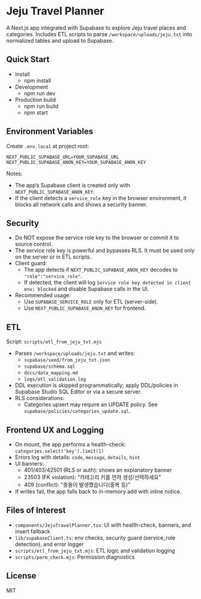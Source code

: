 # Jeju Travel Planner

A Next.js app integrated with Supabase to explore Jeju travel places and categories. Includes ETL scripts to parse `/workspace/uploads/jeju.txt` into normalized tables and upload to Supabase.

## Quick Start

- Install
  - npm install
- Development
  - npm run dev
- Production build
  - npm run build
  - npm start

## Environment Variables

Create `.env.local` at project root:

```
NEXT_PUBLIC_SUPABASE_URL=YOUR_SUPABASE_URL
NEXT_PUBLIC_SUPABASE_ANON_KEY=YOUR_SUPABASE_ANON_KEY
```

Notes:
- The app’s Supabase client is created only with `NEXT_PUBLIC_SUPABASE_ANON_KEY`.
- If the client detects a `service_role` key in the browser environment, it blocks all network calls and shows a security banner.

## Security

- Do NOT expose the service role key to the browser or commit it to source control.
- The service role key is powerful and bypasses RLS. It must be used only on the server or in ETL scripts.
- Client guard:
  - The app detects if `NEXT_PUBLIC_SUPABASE_ANON_KEY` decodes to `"role":"service_role"`.
  - If detected, the client will log `Service role key detected in client env; blocked` and disable Supabase calls in the UI.
- Recommended usage:
  - Use `SUPABASE_SERVICE_ROLE` only for ETL (server-side).
  - Use `NEXT_PUBLIC_SUPABASE_ANON_KEY` for frontend.

## ETL

Script: `scripts/etl_from_jeju_txt.mjs`

- Parses `/workspace/uploads/jeju.txt` and writes:
  - `supabase/seed/from_jeju_txt.json`
  - `supabase/schema.sql`
  - `docs/data_mapping.md`
  - `logs/etl_validation.log`
- DDL execution is skipped programmatically; apply DDL/policies in Supabase Studio SQL Editor or via a secure server.
- RLS considerations:
  - Categories upsert may require an UPDATE policy. See `supabase/policies/categories_update.sql`.

## Frontend UX and Logging

- On mount, the app performs a health-check: `categories.select('key').limit(1)`
- Errors log with details: `code`, `message`, `details`, `hint`
- UI banners:
  - 401/403/42501 (RLS or auth): shows an explanatory banner
  - 23503 (FK violation): “카테고리 키를 먼저 생성/선택하세요”
  - 409 (conflict): “충돌이 발생했습니다(중복 등)”
- If writes fail, the app falls back to in-memory add with inline notice.

## Files of Interest

- `components/JejuTravelPlanner.tsx`: UI with health-check, banners, and insert fallback
- `lib/supabaseClient.ts`: env checks, security guard (service_role detection), and error logger
- `scripts/etl_from_jeju_txt.mjs`: ETL logic and validation logging
- `scripts/perm_check.mjs`: Permission diagnostics

## License

MIT
